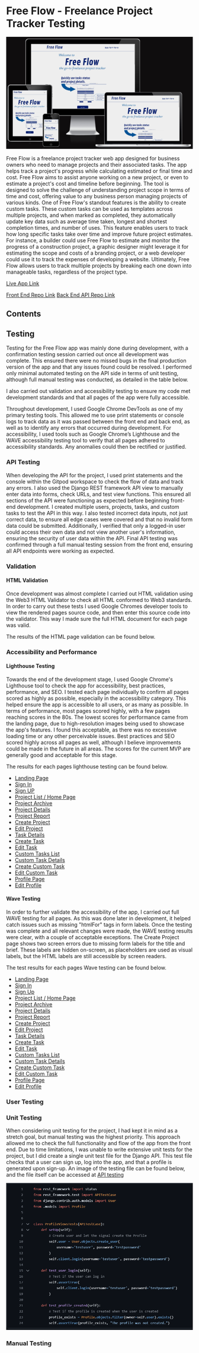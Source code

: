 # Free Flow - Freelance Project Tracker Testing


![Responsive Image](/docmedia/design/responsive.png)


Free Flow is a freelance project tracker web app designed for business owners who need to manage projects and their associated tasks.
The app helps track a project's progress while calculating estimated or final time and cost. Free Flow aims to assist anyone working on a new project, or even to estimate a project's cost and timeline before beginning. The tool is designed to solve the challenge of understanding project scope in terms of time and cost, offering value to any business person managing projects of various kinds.
One of Free Flow's standout features is the ability to create custom tasks. These custom tasks can be used as templates across multiple projects, and when marked as completed, they automatically update key data such as average time taken, longest and shortest completion times, and number of uses. This feature enables users to track how long specific tasks take over time and improve future project estimates.
For instance, a builder could use Free Flow to estimate and monitor the progress of a construction project, a graphic designer might leverage it for estimating the scope and costs of a branding project, or a web developer could use it to track the expenses of developing a website.
Ultimately, Free Flow allows users to track multiple projects by breaking each one down into manageable tasks, regardless of the project type.

[Live App Link](https://freeflow-app-3695609defd0.herokuapp.com/)

[Front End Repo Link](https://github.com/KyleMardell/freeflow-app)
[Back End API Repo Link](https://github.com/KyleMardell/freeflow-api)

## Contents

## Testing
Testing for the Free Flow app was mainly done during development, with a confirmation testing session carried out once all development was complete. This ensured there were no missed bugs in the final production version of the app and that any issues found could be resolved. I performed only minimal automated testing on the API side in terms of unit testing, although full manual testing was conducted, as detailed in the table below.

I also carried out validation and accessibility testing to ensure my code met development standards and that all pages of the app were fully accessible.

Throughout development, I used Google Chrome DevTools as one of my primary testing tools. This allowed me to use print statements or console logs to track data as it was passed between the front end and back end, as well as to identify any errors that occurred during development. For accessibility, I used tools such as Google Chrome’s Lighthouse and the WAVE accessibility testing tool to verify that all pages adhered to accessibility standards. Any anomalies could then be rectified or justified.

### API Testing
When developing the API for the project, I used print statements and the console within the Gitpod workspace to check the flow of data and track any errors. I also used the Django REST framework API view to manually enter data into forms, check URLs, and test view functions. This ensured all sections of the API were functioning as expected before beginning front-end development.
I created multiple users, projects, tasks, and custom tasks to test the API in this way. I also tested incorrect data inputs, not just correct data, to ensure all edge cases were covered and that no invalid form data could be submitted. Additionally, I verified that only a logged-in user could access their own data and not view another user's information, ensuring the security of user data within the API.
Final API testing was confirmed through a full manual testing session from the front end, ensuring all API endpoints were working as expected.

### Validation

#### HTML Validation
Once development was almost complete I carried out HTML validation using the Web3 HTML Validator to check all HTML conformed to Web3 standards. In order to carry out these tests I used Google Chromes developer tools to view the rendered pages source code, and then enter this source code into the validator. This way I made sure the full HTML document for each page was valid.

The results of the HTML page validation can be found below.

### Accessibility and Performance

#### Lighthouse Testing

Towards the end of the development stage, I used Google Chrome's Lighthouse tool to check the app for accessibility, best practices, performance, and SEO. I tested each page individually to confirm all pages scored as highly as possible, especially in the accessibility category. This helped ensure the app is accessible to all users, or as many as possible.
In terms of performance, most pages scored highly, with a few pages reaching scores in the 80s. The lowest scores for performance came from the landing page, due to high-resolution images being used to showcase the app's features. I found this acceptable, as there was no excessive loading time or any other perceivable issues.
Best practices and SEO scored highly across all pages as well, although I believe improvements could be made in the future in all areas. The scores for the current MVP are generally good and acceptable for this stage.

The results for each pages lighthouse testing can be found below.

- [Landing Page](/docmedia/testing/lighthouse-landing.png)
- [Sign In](/docmedia/testing/lighthouse-signin.png)
- [Sign UP](/docmedia/testing/lighthouse-signup.png)
- [Project List / Home Page](/docmedia/testing/lighthouse-home.png)
- [Project Archive]()
- [Project Details](/docmedia/testing/lighthouse-project.png)
- [Project Report](/docmedia/testing/lighthouse-report.png)
- [Create Project](/docmedia/testing/lighthouse-create-project.png)
- [Edit Project](/docmedia/testing/lighthouse-edit-project.png)
- [Task Details](/docmedia/testing/lighthouse-task.png)
- [Create Task](/docmedia/testing/lighthouse-create-task.png)
- [Edit Task](/docmedia/testing/lighthouse-edit-task.png)
- [Custom Tasks List](/docmedia/testing/lighthouse-custom-tasks-list.png)
- [Custom Task Details](/docmedia/testing/lighthouse-custom-task.png)
- [Create Custom Task](/docmedia/testing/lighthouse-create-custom-task.png)
- [Edit Custom Task](/docmedia/testing/lighthouse-edit-custom-task.png)
- [Profile Page](/docmedia/testing/lighthouse-profile.png)
- [Edit Profile](/docmedia/testing/lighthouse-profile-edit.png)


#### Wave Testing
In order to further validate the accessibility of the app, I carried out full WAVE testing for all pages. As this was done later in development, it helped catch issues such as missing "htmlFor" tags in form labels. Once the testing was complete and all relevant changes were made, the WAVE testing results were clear, with a couple of acceptable exceptions.
The Create Project page shows two screen errors due to missing form labels for the title and brief. These labels are hidden on-screen, as placeholders are used as visual labels, but the HTML labels are still accessible by screen readers.

The test results for each pages Wave testing can be found below.
- [Landing Page](/docmedia/testing/wave-home-details.png)
- [Sign In](/docmedia/testing/wave-signin-details.png)
- [Sign Up](/docmedia/testing/wave-signup-details.png)
- [Project List / Home Page](/docmedia/testing/wave-project-list.png)
- [Project Archive](/docmedia/testing/wave-archive.png)
- [Project Details](/docmedia/testing/wave-project-page.png)
- [Project Report]()
- [Create Project](/docmedia/testing/wave-create-project.png)
- [Edit Project](/docmedia/testing/wave-project-edit.png)
- [Task Details](/docmedia/testing/wave-task-page.png)
- [Create Task](/docmedia/testing/wave-create-task.png)
- [Edit Task](/docmedia/testing/wave-task-edit.png)
- [Custom Tasks List](/docmedia/testing/wave-custom-tasks-list.png)
- [Custom Task Details](/docmedia/testing/wave-custom-task.png)
- [Create Custom Task](/docmedia/testing/wave-create-custom-task.png)
- [Edit Custom Task](/docmedia/testing/wave-custom-task-edit.png)
- [Profile Page](/docmedia/testing/wave-profile.png)
- [Edit Profile](/docmedia/testing/wave-profile-edit.png)

### User Testing

### Unit Testing
When considering unit testing for the project, I had kept it in mind as a stretch goal, but manual testing was the highest priority. This approach allowed me to check the full functionality and flow of the app from the front end. Due to time limitations, I was unable to write extensive unit tests for the project, but I did create a single unit test file for the Django API.
This test file checks that a user can sign up, log into the app, and that a profile is generated upon sign-up. An image of the testing file can be found below, and the file itself can be accessed at [API testing](https://github.com/KyleMardell/freeflow-api/blob/main/profiles/test_views.py)

![Unit tests](/docmedia/testing/unit-test.png)

### Manual Testing